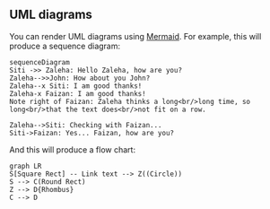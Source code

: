 ## UML diagrams

You can render UML diagrams using [Mermaid](https://mermaidjs.github.io/). For example, this will produce a sequence diagram:

```mermaid
sequenceDiagram
Siti ->> Zaleha: Hello Zaleha, how are you?
Zaleha-->>John: How about you John?
Zaleha--x Siti: I am good thanks!
Zaleha-x Faizan: I am good thanks!
Note right of Faizan: Zaleha thinks a long<br/>long time, so long<br/>that the text does<br/>not fit on a row.

Zaleha-->Siti: Checking with Faizan...
Siti->Faizan: Yes... Faizan, how are you?
```

And this will produce a flow chart:

```mermaid
graph LR
S[Square Rect] -- Link text --> Z((Circle))
S --> C(Round Rect)
Z --> D{Rhombus}
C --> D
```
